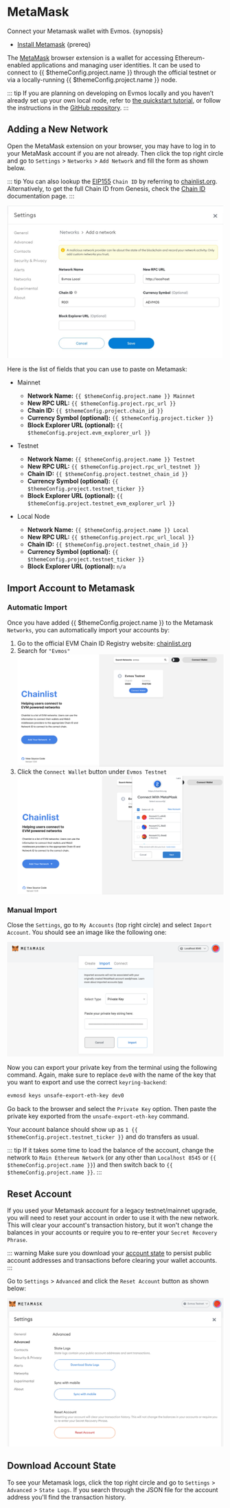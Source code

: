 <!--
order: 2
-->

# MetaMask

Connect your Metamask wallet with Evmos. {synopsis}

- [Install Metamask](https://metamask.io/download/) {prereq}

The [MetaMask](https://metamask.io/) browser extension is a wallet for accessing
Ethereum-enabled applications and managing user identities. It can be used to
connect to {{ $themeConfig.project.name }} through the official testnet or via a
locally-running {{ $themeConfig.project.name }} node.

::: tip If you are planning on developing on Evmos locally and you haven’t
already set up your own local node, refer to
[the quickstart tutorial](../../validators/quickstart/run_node.md), or follow
the instructions in the [GitHub repository](https://github.com/evmos/evmos/).
:::

## Adding a New Network

Open the MetaMask extension on your browser, you may have to log in to your
MetaMask account if you are not already. Then click the top right circle and go
to `Settings` > `Networks` > `Add Network` and fill the form as shown below.

::: tip You can also lookup the
[EIP155](https://github.com/ethereum/EIPs/blob/master/EIPS/eip-155.md)
`Chain ID` by referring to [chainlist.org](https://chainlist.org/).
Alternatively, to get the full Chain ID from Genesis, check the
[Chain ID](../../users/technical_concepts/chain_id.md) documentation page. :::

![metamask networks settings](./../../img/metamask_network_settings.png)

Here is the list of fields that you can use to paste on Metamask:

- Mainnet

  - **Network Name:** `{{ $themeConfig.project.name }} Mainnet`
  - **New RPC URL:** `{{ $themeConfig.project.rpc_url }}`
  - **Chain ID:** `{{ $themeConfig.project.chain_id }}`
  - **Currency Symbol (optional):** `{{ $themeConfig.project.ticker }}`
  - **Block Explorer URL (optional):**
    `{{ $themeConfig.project.evm_explorer_url }}`

- Testnet

  - **Network Name:** `{{ $themeConfig.project.name }} Testnet`
  - **New RPC URL:** `{{ $themeConfig.project.rpc_url_testnet }}`
  - **Chain ID:** `{{ $themeConfig.project.testnet_chain_id }}`
  - **Currency Symbol (optional):** `{{ $themeConfig.project.testnet_ticker }}`
  - **Block Explorer URL (optional):**
    `{{ $themeConfig.project.testnet_evm_explorer_url }}`

- Local Node

  - **Network Name:** `{{ $themeConfig.project.name }} Local`
  - **New RPC URL:** `{{ $themeConfig.project.rpc_url_local }}`
  - **Chain ID:** `{{ $themeConfig.project.testnet_chain_id }}`
  - **Currency Symbol (optional):** `{{ $themeConfig.project.testnet_ticker }}`
  - **Block Explorer URL (optional):** `n/a`

## Import Account to Metamask

### Automatic Import

Once you have added {{ $themeConfig.project.name }} to the Metamask `Networks`,
you can automatically import your accounts by:

1. Go to the official EVM Chain ID Registry website:
   [chainlist.org](https://chainlist.org/)
2. Search for `"Evmos"` ![chainlist.org website](./../../img/chainlist.png)
3. Click the `Connect Wallet` button under `Evmos Testnet`
   ![add accounts via chainlist](./../../img/chainlist_metamask.png)

### Manual Import

Close the `Settings`, go to `My Accounts` (top right circle) and select
`Import Account`. You should see an image like the following one:

![metamask manual import account page](./../../img/metamask_import.png)

Now you can export your private key from the terminal using the following
command. Again, make sure to replace `dev0` with the name of the key that you
want to export and use the correct `keyring-backend`:

```bash
evmosd keys unsafe-export-eth-key dev0
```

Go back to the browser and select the `Private Key` option. Then paste the
private key exported from the `unsafe-export-eth-key` command.

Your account balance should show up as
`1 {{ $themeConfig.project.testnet_ticker }}` and do transfers as usual.

::: tip If it takes some time to load the balance of the account, change the
network to `Main Ethereum Network` (or any other than `Localhost 8545` or
`{{ $themeConfig.project.name }}`) and then switch back to
`{{ $themeConfig.project.name }}`. :::

## Reset Account

If you used your Metamask account for a legacy testnet/mainnet upgrade, you will
need to reset your account in order to use it with the new network. This will
clear your account's transaction history, but it won't change the balances in
your accounts or require you to re-enter your `Secret Recovery Phrase`.

::: warning Make sure you download your [account state](#download-account-state)
to persist public account addresses and transactions before clearing your wallet
accounts. :::

Go to `Settings` > `Advanced` and click the `Reset Account` button as shown
below:

![Metamask Account Reset](./../../img/reset_account.png)

## Download Account State

To see your Metamask logs, click the top right circle and go to `Settings` >
`Advanced` > `State Logs`. If you search through the JSON file for the account
address you'll find the transaction history.
